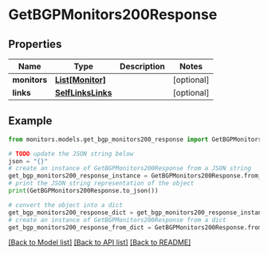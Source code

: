 # GetBGPMonitors200Response


## Properties

Name | Type | Description | Notes
------------ | ------------- | ------------- | -------------
**monitors** | [**List[Monitor]**](Monitor.md) |  | [optional] 
**links** | [**SelfLinksLinks**](SelfLinksLinks.md) |  | [optional] 

## Example

```python
from monitors.models.get_bgp_monitors200_response import GetBGPMonitors200Response

# TODO update the JSON string below
json = "{}"
# create an instance of GetBGPMonitors200Response from a JSON string
get_bgp_monitors200_response_instance = GetBGPMonitors200Response.from_json(json)
# print the JSON string representation of the object
print(GetBGPMonitors200Response.to_json())

# convert the object into a dict
get_bgp_monitors200_response_dict = get_bgp_monitors200_response_instance.to_dict()
# create an instance of GetBGPMonitors200Response from a dict
get_bgp_monitors200_response_from_dict = GetBGPMonitors200Response.from_dict(get_bgp_monitors200_response_dict)
```
[[Back to Model list]](../README.md#documentation-for-models) [[Back to API list]](../README.md#documentation-for-api-endpoints) [[Back to README]](../README.md)


